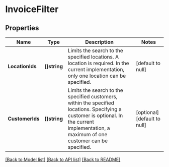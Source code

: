 # InvoiceFilter

## Properties
Name | Type | Description | Notes
------------ | ------------- | ------------- | -------------
**LocationIds** | **[]string** | Limits the search to the specified locations. A location is required.  In the current implementation, only one location can be specified. | [default to null]
**CustomerIds** | **[]string** | Limits the search to the specified customers, within the specified locations.  Specifying a customer is optional. In the current implementation,  a maximum of one customer can be specified. | [optional] [default to null]

[[Back to Model list]](../README.md#documentation-for-models) [[Back to API list]](../README.md#documentation-for-api-endpoints) [[Back to README]](../README.md)


